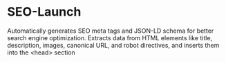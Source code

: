 # SEO-Launch
Automatically generates SEO meta tags and JSON-LD schema for better search engine optimization. Extracts data from HTML elements like title, description, images, canonical URL, and robot directives, and inserts them into the &lt;head> section
